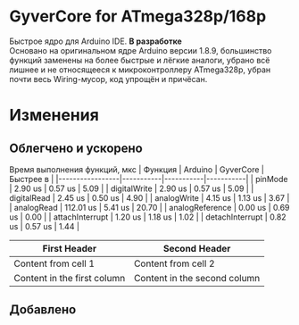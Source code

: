 # GyverCore for ATmega328p/168p
 Быстрое ядро для Arduino IDE. **В разработке**  
 Основано на оригинальном ядре Arduino версии 1.8.9, большинство функций заменены на более быстрые и лёгкие аналоги, убрано всё лишнее и не относящееся к микроконтроллеру ATmega328p, убран почти весь Wiring-мусор, код упрощён и причёсан. 
# Изменения
## Облегчено и ускорено
Время выполнения функций, мкс
| Функция         | Arduino   | GyverCore | Быстрее в |
|-----------------|-----------|-----------|-----------|
| pinMode         | 2.90 us   | 0.57 us   | 5.09      |
| digitalWrite    | 2.90 us   | 0.57 us   | 5.09      |
| digitalRead     | 2.45 us   | 0.50 us   | 4.90      |
| analogWrite     | 4.15 us   | 1.13 us   | 3.67      |
| analogRead      | 112.01 us | 5.41 us   | 20.70     |
| analogReference | 0.00 us   | 0.69 us   | 0.00      |
| attachInterrupt | 1.20 us   | 1.18 us   | 1.02      |
| detachInterrupt | 0.82 us   | 0.57 us   | 1.44      |

First Header | Second Header
------------ | -------------
Content from cell 1 | Content from cell 2
Content in the first column | Content in the second column

## Добавлено
